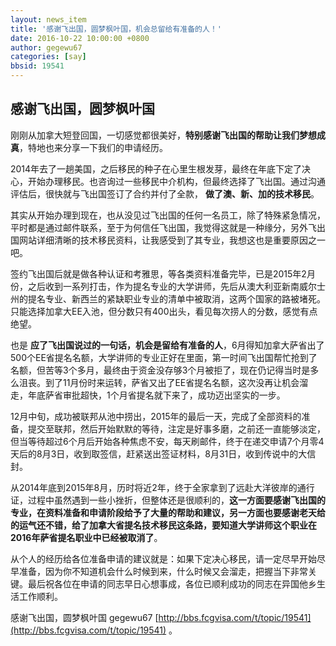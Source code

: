 ```yaml
---
layout: news_item
title: '感谢飞出国，圆梦枫叶国，机会总留给有准备的人！'
date: 2016-10-22 10:00:00 +0800
author: gegewu67
categories: [say]
bbsid: 19541
---
```


## 感谢飞出国，圆梦枫叶国

刚刚从加拿大短登回国，一切感觉都很美好，**特别感谢飞出国的帮助让我们梦想成真**，特地也来分享一下我们的申请经历。

2014年去了一趟美国，之后移民的种子在心里生根发芽，最终在年底下定了决心，开始办理移民。也咨询过一些移民中介机构，但最终选择了飞出国。通过沟通评估后，很快就与飞出国签订了合约并付了全款， **做了澳、新、加的技术移民**。

其实从开始办理到现在，也从没见过飞出国的任何一名员工，除了特殊紧急情况，平时都是通过邮件联系，至于为何信任飞出国，我觉得这就是一种缘分，另外飞出国网站详细清晰的技术移民资料，让我感受到了其专业，我想这也是重要原因之一吧。

签约飞出国后就是做各种认证和考雅思，等各类资料准备完毕，已是2015年2月份，之后收到一系列打击，作为提名专业的大学讲师，先后从澳大利亚新南威尔士州的提名专业、新西兰的紧缺职业专业的清单中被取消，这两个国家的路被堵死。只能选择加拿大EE入池，但分数只有400出头，看见每次捞人的分数，感觉有点绝望。

也是 **应了飞出国说过的一句话，机会是留给有准备的人**，6月得知加拿大萨省出了500个EE省提名名额，大学讲师的专业正好在里面，第一时间飞出国帮忙抢到了名额，但苦等3个多月，最终由于资金没存够3个月被拒了，现在仍记得当时是多么沮丧。到了11月份时来运转，萨省又出了EE省提名名额，这次没再让机会溜走，年底萨省审批超快，1个月省提名就下来了，成功迈出坚实的一步。

12月中旬，成功被联邦从池中捞出，2015年的最后一天，完成了全部资料的准备，提交至联邦，然后开始默默的等待，注定是好事多磨，之前还一直能够淡定，但当等待超过6个月后开始各种焦虑不安，每天刷邮件，终于在递交申请7个月零4天后的8月3日，收到取签信，赶紧送出签证材料，8月31日，收到传说中的大信封。

从2014年底到2015年8月，历时将近2年，终于全家拿到了远赴大洋彼岸的通行证，过程中虽然遇到一些小挫折，但整体还是很顺利的，**这一方面要感谢飞出国的专业，在资料准备和申请阶段给予了大量的帮助和建议，另一方面也要感谢老天给的运气还不错，给了加拿大省提名技术移民这条路，要知道大学讲师这个职业在2016年萨省提名职业中已经被取消了**。

从个人的经历给各位准备申请的建议就是：如果下定决心移民，请一定尽早开始尽早准备，因为你不知道机会什么时候到来，什么时候又会溜走，把握当下非常关键。最后祝各位在申请的同志早日心想事成，各位已顺利成功的同志在异国他乡生活工作顺利。

感谢飞出国，圆梦枫叶国  gegewu67 [http://bbs.fcgvisa.com/t/topic/19541](http://bbs.fcgvisa.com/t/topic/19541) 。